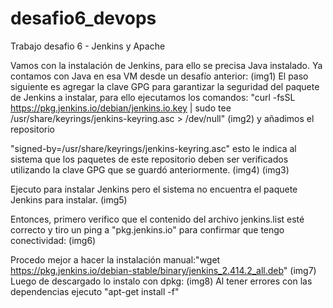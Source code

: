 # desafio6_devops
Trabajo desafio 6  - Jenkins y Apache

Vamos con la instalación de Jenkins, para ello se precisa Java instalado. Ya contamos con Java en esa VM desde un desafío anterior:
(img1)
El paso siguiente es agregar la clave GPG para garantizar la seguridad del paquete de Jenkins a instalar, para ello ejecutamos los comandos:
"curl -fsSL https://pkg.jenkins.io/debian/jenkins.io.key | sudo tee /usr/share/keyrings/jenkins-keyring.asc > /dev/null"
(img2)
y añadimos el repositorio 

"signed-by=/usr/share/keyrings/jenkins-keyring.asc" esto le indica al sistema que los paquetes de este repositorio deben ser verificados utilizando la clave GPG que se guardó anteriormente.
(img4) 
(img3)

Ejecuto para instalar Jenkins pero el sistema no encuentra el paquete Jenkins para instalar.
(img5)

Entonces, primero verifico que el contenido del archivo jenkins.list esté correcto y tiro un ping a "pkg.jenkins.io" para confirmar que tengo conectividad:
(img6)

Procedo mejor a hacer la instalación manual:"wget https://pkg.jenkins.io/debian-stable/binary/jenkins_2.414.2_all.deb"
(img7)
Luego de descargado lo instalo con dpkg:
(img8)
Al tener errores con las dependencias ejecuto "apt-get install -f" 

